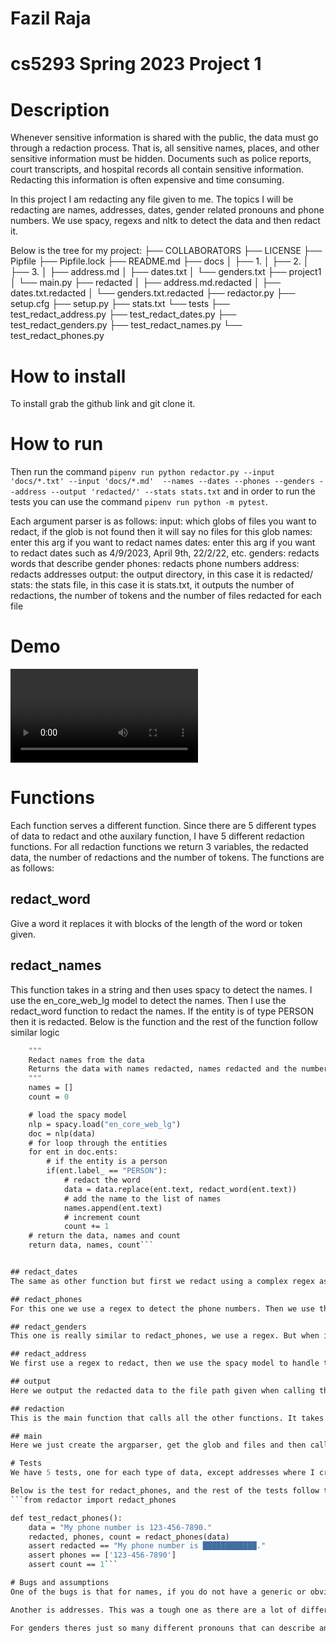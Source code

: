 # Fazil Raja
# cs5293 Spring 2023 Project 1

# Description
Whenever sensitive information is shared with the public, the data must go through a redaction process. That is, all sensitive names, places, and other sensitive information must be hidden. Documents such as police reports, court transcripts, and hospital records all contain sensitive information. Redacting this information is often expensive and time consuming.

In this project I am redacting any file given to me. The topics I will be redacting are names, addresses, dates, gender related pronouns and phone numbers. We use spacy, regexs and nltk to detect the data and then redact it.

Below is the tree for my project:
├── COLLABORATORS
├── LICENSE
├── Pipfile
├── Pipfile.lock
├── README.md
├── docs
│   ├── 1.
│   ├── 2.
│   ├── 3.
│   ├── address.md
│   ├── dates.txt
│   └── genders.txt
├── project1
│   └── main.py
├── redacted
│   ├── address.md.redacted
│   ├── dates.txt.redacted
│   └── genders.txt.redacted
├── redactor.py
├── setup.cfg
├── setup.py
├── stats.txt
└── tests
    ├── test_redact_address.py
    ├── test_redact_dates.py
    ├── test_redact_genders.py
    ├── test_redact_names.py
    └── test_redact_phones.py

# How to install
To install grab the github link and git clone it.

# How to run
Then run the command ```pipenv run python redactor.py --input 'docs/*.txt' --input 'docs/*.md'  --names --dates --phones --genders --address --output 'redacted/' --stats stats.txt``` and in order to run the tests you can use the command ```pipenv run python -m pytest```.

Each argument parser is as follows:
input: which globs of files you want to redact, if the glob is not found then it will say no files for this glob
names: enter this arg if you want to redact names
dates: enter this arg if you want to redact dates such as 4/9/2023, April 9th, 22/2/22, etc.
genders: redacts words that describe gender
phones: redacts phone numbers
address: redacts addresses
output: the output directory, in this case it is redacted/
stats: the stats file, in this case it is stats.txt, it outputs the number of redactions, the number of tokens and the number of files redacted for each file

# Demo
![alt-text](https://github.com/fazilraja/cs5293sp23-project1/docs/project1demo.mp4)

# Functions
Each function serves a different function. Since there are 5 different types of data to redact and othe auxilary function, I have 5 different redaction functions. For all redaction functions we return 3 variables, the redacted data, the number of redactions and the number of tokens. The functions are as follows:

## redact_word
Give a word it replaces it with blocks of the length of the word or token given.

## redact_names
This function takes in a string and then uses spacy to detect the names. I use the en_core_web_lg model to detect the names. Then I use the redact_word function to redact the names. If the entity is of type PERSON then it is redacted. Below is the function and the rest of the function follow similar logic
```def redact_names(data):
    """
    Redact names from the data
    Returns the data with names redacted, names redacted and the number of names redacted
    """
    names = []
    count = 0

    # load the spacy model
    nlp = spacy.load("en_core_web_lg")
    doc = nlp(data)
    # for loop through the entities
    for ent in doc.ents:
        # if the entity is a person
        if(ent.label_ == "PERSON"):
            # redact the word
            data = data.replace(ent.text, redact_word(ent.text))
            # add the name to the list of names
            names.append(ent.text)
            # increment count
            count += 1
    # return the data, names and count
    return data, names, count```


## redact_dates
The same as other function but first we redact using a complex regex as the model cannot capture them all(Pokemon). Then we use the spacy model to redact the rest using the entity label DATE and TIME.

## redact_phones
For this one we use a regex to detect the phone numbers. Then we use the redact_word function to redact the phone numbers.

## redact_genders
This one is really similar to redact_phones, we use a regex. But when it come to replacing it with blocks we use the re.sub function in order to capture boundries. This was due to the fact that there was a bug where the term "he" was the only one being redacted in "she", "mother" etc. 

## redact_address
We first use a regex to redact, then we use the spacy model to handle the rest using label GPE, FAC and LOC.

## output
Here we output the redacted data to the file path given when calling the program. 

## redaction
This is the main function that calls all the other functions. It takes in all the args and then calls the other functions. It also outputs all the stats into the stats file

## main
Here we just create the argparser, get the glob and files and then call the redaction and output functions. 

# Tests
We have 5 tests, one for each type of data, except addresses where I created two tests for it. We test the number of redactions, the number of tokens and the redacted data. We also test the output function. All tests follow the same logic of reading the data, redacting it, check the output of the redaction, what what was redacted and how many entities were redacted.

Below is the test for redact_phones, and the rest of the tests follow the same logic.
```from redactor import redact_phones

def test_redact_phones():
    data = "My phone number is 123-456-7890."
    redacted, phones, count = redact_phones(data)
    assert redacted == "My phone number is ████████████."
    assert phones == ['123-456-7890']
    assert count == 1```

# Bugs and assumptions
One of the bugs is that for names, if you do not have a generic or obvious name then the model will not detect it. For example, if you have a name like "Fazil" then the model will not detect it. But if you have a name like "John" then the model will detect it. This is due to the fact that the model was trained on a lot of data and the names that were in the data were more common western names.

Another is addresses. This was a tough one as there are a lot of different ways an address can be listed. If it does not follow the regex or is not a popular geographical spot then it can be skipped. 

For genders theres just so many different pronouns that can describe an entity that I only redacted the most common ones.

